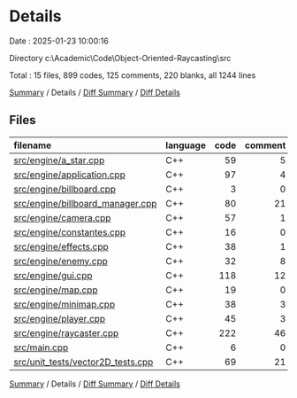 # Details

Date : 2025-01-23 10:00:16

Directory c:\\Academic\\Code\\Object-Oriented-Raycasting\\src

Total : 15 files,  899 codes, 125 comments, 220 blanks, all 1244 lines

[Summary](results.md) / Details / [Diff Summary](diff.md) / [Diff Details](diff-details.md)

## Files
| filename | language | code | comment | blank | total |
| :--- | :--- | ---: | ---: | ---: | ---: |
| [src/engine/a\_star.cpp](/src/engine/a_star.cpp) | C++ | 59 | 5 | 16 | 80 |
| [src/engine/application.cpp](/src/engine/application.cpp) | C++ | 97 | 4 | 31 | 132 |
| [src/engine/billboard.cpp](/src/engine/billboard.cpp) | C++ | 3 | 0 | 2 | 5 |
| [src/engine/billboard\_manager.cpp](/src/engine/billboard_manager.cpp) | C++ | 80 | 21 | 21 | 122 |
| [src/engine/camera.cpp](/src/engine/camera.cpp) | C++ | 57 | 1 | 14 | 72 |
| [src/engine/constantes.cpp](/src/engine/constantes.cpp) | C++ | 16 | 0 | 1 | 17 |
| [src/engine/effects.cpp](/src/engine/effects.cpp) | C++ | 38 | 1 | 12 | 51 |
| [src/engine/enemy.cpp](/src/engine/enemy.cpp) | C++ | 32 | 8 | 11 | 51 |
| [src/engine/gui.cpp](/src/engine/gui.cpp) | C++ | 118 | 12 | 20 | 150 |
| [src/engine/map.cpp](/src/engine/map.cpp) | C++ | 19 | 0 | 2 | 21 |
| [src/engine/minimap.cpp](/src/engine/minimap.cpp) | C++ | 38 | 3 | 5 | 46 |
| [src/engine/player.cpp](/src/engine/player.cpp) | C++ | 45 | 3 | 6 | 54 |
| [src/engine/raycaster.cpp](/src/engine/raycaster.cpp) | C++ | 222 | 46 | 63 | 331 |
| [src/main.cpp](/src/main.cpp) | C++ | 6 | 0 | 3 | 9 |
| [src/unit\_tests/vector2D\_tests.cpp](/src/unit_tests/vector2D_tests.cpp) | C++ | 69 | 21 | 13 | 103 |

[Summary](results.md) / Details / [Diff Summary](diff.md) / [Diff Details](diff-details.md)
